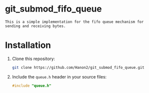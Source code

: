# git_submod_fifo_queue
    This is a simple implementation for the fifo queue mechanism for sending and receiving bytes. 
# Installation

1. Clone this repository:

    ```bash
    git clone https://github.com/Hanon2/git_submod_fifo_queue.git
    ```

2. Include the `queue.h` header in your source files:

    ```c
    #include "queue.h"
    ```
